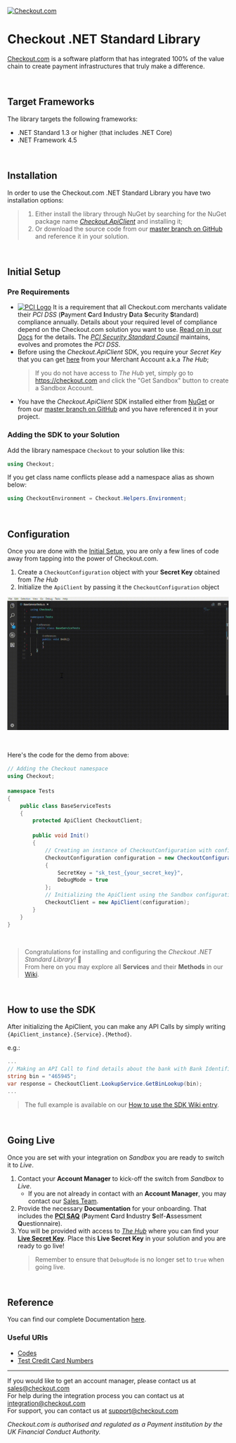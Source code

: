[![Checkout.com](https://cdn.checkout.com/img/checkout-logo-online-payments.jpg)](https://checkout.com/)

# Checkout .NET Standard Library

[Checkout.com](https://checkout.com/) is a software platform that has integrated 100% of the value chain to create payment infrastructures that truly make a difference.

<br />

## Target Frameworks

The library targets the following frameworks: 
- .NET Standard 1.3 or higher (that includes .NET Core)
- .NET Framework 4.5

<br />

## Installation
In order to use the Checkout.com .NET Standard Library you have two installation options:
>1. Either install the library through NuGet by searching for the NuGet package name [*Checkout.ApiClient*](https://www.nuget.org/packages/Checkout.APIClient/) and installing it;
>2. Or download the source code from our [master branch on GitHub](https://github.com/checkout/checkout-net-library/tree/master) and reference it in your solution.

<br />

## Initial Setup

### Pre Requirements
- [![PCI Logo][pcilogo]](https://www.pcisecuritystandards.org/) It is a requirement that all Checkout.com merchants validate their *PCI DSS* (**P**ayment **C**ard **I**ndustry **D**ata **S**ecurity **S**tandard) compliance annually. Details about your required level of compliance depend on the Checkout.com solution you want to use. [Read on in our Docs](https://docs.checkout.com/docs/pci-compliance#section-validate-your-pci-compliance) for the details. The [*PCI Security Standard Council*](https://www.pcisecuritystandards.org/) maintains, evolves and promotes the *PCI DSS*.
- Before using the *Checkout.ApiClient* SDK, you require your *Secret Key* that you can get [here](https://docs.checkout.com/docs/business-level-administration#section-view-api-keys) from your Merchant Account a.k.a *The Hub*;
  > If you do not have access to *The Hub* yet, simply go to https://checkout.com and click the "Get Sandbox" button to create a Sandbox Account.
- You have the *Checkout.ApiClient* SDK installed either from [NuGet](https://www.nuget.org/packages/Checkout.APIClient/) or from our [master branch on GitHub](https://github.com/checkout/checkout-net-library/tree/master) and you have referenced it in your project.

### Adding the SDK to your Solution

Add the library namespace `Checkout` to your solution like this:   
```csharp
using Checkout;
```

If you get class name conflicts please add a namespace alias as shown below:
```csharp
using CheckoutEnvironment = Checkout.Helpers.Environment;
```

<br />

## Configuration

Once you are done with the [Initial Setup](#initial-setup), you are only a few lines of code away from tapping into the power of Checkout.com.
1. Create a `CheckoutConfiguration` object with your **Secret Key** obtained from *The Hub*
2. Initialize the `ApiClient` by passing it the `CheckoutConfiguration` object

![Initialize the ApiClient](/img/init_ApiClient.gif)

<br />

Here's the code for the demo from above:

```csharp
// Adding the Checkout namespace
using Checkout;

namespace Tests
{
	public class BaseServiceTests
	{
		protected ApiClient CheckoutClient;

		public void Init()
		{
			// Creating an instance of CheckoutConfiguration with configurations for Sandbox
			CheckoutConfiguration configuration = new CheckoutConfiguration()
			{
				SecretKey = "sk_test_{your_secret_key}",
				DebugMode = true
			};
			// Initializing the ApiClient using the Sandbox configuration
			CheckoutClient = new ApiClient(configuration);
		}
	}
}
```

<br />

> Congratulations for installing and configuring the *Checkout .NET Standard Library!* :tada:  
From here on you may explore all **Services** and their **Methods** in our [Wiki](https://github.com/philippe-leonhardt-cko/checkout-net-library/wiki).

<br />

## How to use the SDK

After initializing the ApiClient, you can make any API Calls by simply writing `{ApiClient_instance}.{Service}.{Method}`.

e.g.:

```csharp
...
// Making an API Call to find details about the bank with Bank Identification Number (BIN) 465945
string bin = "465945";
var response = CheckoutClient.LookupService.GetBinLookup(bin);
...
```

> The full example is available on our [How to use the SDK Wiki entry](https://github.com/philippe-leonhardt-cko/checkout-net-library/wiki/Endpoints#how-to-use-the-sdk).

<br />

## Going Live

Once you are set with your integration on *Sandbox* you are ready to switch it to *Live*.

1. Contact your **Account Manager** to kick-off the switch from *Sandbox* to *Live*.
    - If you are not already in contact with an **Account Manager**, you may contact our [Sales Team](mailto:sales@checkout.com).
2. Provide the necessary **Documentation** for your onboarding. That includes the [**PCI SAQ**](https://docs.checkout.com/docs/pci-compliance#section-validate-your-pci-compliance) (**P**ayment **C**ard **I**ndustry **S**elf-**A**ssessment **Q**uestionnaire).
3. You will be provided with access to [*The Hub*](https://hub.checkout.com/login) where you can find your [**Live Secret Key**](https://docs.checkout.com/docs/business-level-administration#section-view-api-keys). Place this **Live Secret Key** in your solution and you are ready to go live!
    > Remember to ensure that `DebugMode` is no longer set to `true` when going live.

<br />

## Reference 

You can find our complete Documentation [here](http://docs.checkout.com/ "here").

### Useful URIs
- [Codes](https://docs.checkout.com/docs/codes)
- [Test Credit Card Numbers](https://docs.checkout.com/docs/testing#section-test-card-numbers)

---

If you would like to get an account manager, please contact us at sales@checkout.com  
For help during the integration process you can contact us at integration@checkout.com  
For support, you can contact us at support@checkout.com

*Checkout.com is authorised and regulated as a Payment institution by the UK Financial Conduct Authority.*

[pcilogo]: https://www.pcisecuritystandards.org/touch-icon-iphone.png (PCI Security Standard Council \(R\))
